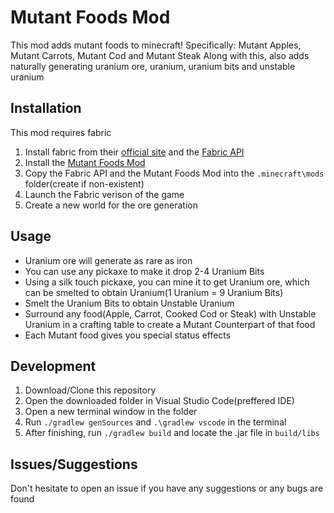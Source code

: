 # Mutant Foods Mod
This mod adds mutant foods to minecraft! Specifically: Mutant Apples, Mutant Carrots, Mutant Cod and Mutant Steak
Along with this, also adds naturally generating uranium ore, uranium, uranium bits and unstable uranium

## Installation
This mod requires fabric 
1. Install fabric from their [official site](https://fabricmc.net/use/) and the [Fabric API](https://www.curseforge.com/minecraft/mc-mods/fabric-api)
2. Install the [Mutant Foods Mod](https://github.com/InfernalSpark/mutant-foods/releases/download/mc1.16.4-0.0.1/mutant-foods-0.0.1.jar)
3. Copy the Fabric API and the Mutant Foods Mod into the `.minecraft\mods` folder(create if non-existent)
4. Launch the Fabric verison of the game
5. Create a new world for the ore generation

## Usage
- Uranium ore will generate as rare as iron
- You can use any pickaxe to make it drop 2-4 Uranium Bits
- Using a silk touch pickaxe, you can mine it to get Uranium ore, which can be smelted to obtain Uranium(1 Uranium = 9 Uranium Bits)
- Smelt the Uranium Bits to obtain Unstable Uranium
- Surround any food(Apple, Carrot, Cooked Cod or Steak) with Unstable Uranium in a crafting table to create a Mutant Counterpart of that food
- Each Mutant food gives you special status effects

## Development
1. Download/Clone this repository
2. Open the downloaded folder in Visual Studio Code(preffered IDE)
3. Open a new terminal window in the folder
4. Run `./gradlew genSources` and `.\gradlew vscode` in the terminal
5. After finishing, run `./gradlew build` and locate the .jar file in `build/libs`

## Issues/Suggestions
Don't hesitate to open an issue if you have any suggestions or any bugs are found
